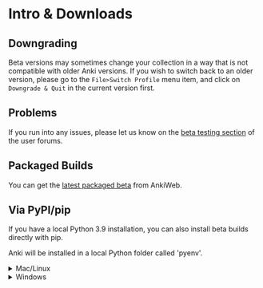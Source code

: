 # Intro & Downloads

## Downgrading

Beta versions may sometimes change your collection in a way that is not
compatible with older Anki versions. If you wish to switch back to an older
version, please go to the `File>Switch Profile` menu item, and click on
`Downgrade & Quit` in the current version first.

## Problems

If you run into any issues, please let us know on the [beta testing
section](https://forums.ankiweb.net/c/beta-testing/) of the user forums.

## Packaged Builds

You can get the [latest packaged beta](https://apps.ankiweb.net/downloads/beta/)
from AnkiWeb.

## Via PyPI/pip

If you have a local Python 3.9 installation, you can also install beta
builds directly with pip.

Anki will be installed in a local Python folder called 'pyenv'.

<details>
<summary>Mac/Linux</summary>

```
$ python3.9 -m venv pyenv
$ pyenv/bin/pip install --upgrade pip
$ pyenv/bin/pip install --upgrade --pre aqt[qt6]
$ pyenv/bin/anki
```

Repeat the last step if you wish to start the same Anki version again.
Repeat the last two steps to update to the latest beta and start it.

Remove `[qt6]` if you wish to use a compatible system-installed PyQt.

</details>

<details>
<summary>Windows</summary>

```
c:\> python -m venv \pyenv
c:\> pyenv\scripts\pip install --upgrade pip
c:\> pyenv\scripts\pip install --upgrade --pre aqt[qt6]
c:\> pyenv\scripts\anki
```

Repeat the last step if you wish to start the same Anki version again.
Repeat the last two steps to update to the latest beta and start it.

</details>
